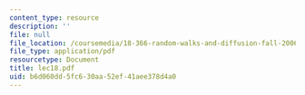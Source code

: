 ```yaml
---
content_type: resource
description: ''
file: null
file_location: /coursemedia/18-366-random-walks-and-diffusion-fall-2006/b6d060dd5fc630aa52ef41aee378d4a0_lec18.pdf
file_type: application/pdf
resourcetype: Document
title: lec18.pdf
uid: b6d060dd-5fc6-30aa-52ef-41aee378d4a0
---
```

